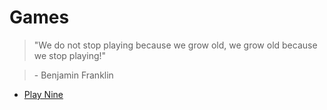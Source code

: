 # Games
> "We do not stop playing because we grow old, we grow old because we stop playing!"  

> \- Benjamin Franklin

- [Play Nine](https://github.com/kantuni/Games/tree/master/Play%20Nine)
